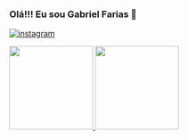 ### Olá!!! Eu sou Gabriel Farias 👋

<!--
**GabrielFsan/GabrielFsan** is a ✨ _special_ ✨ repository because its `README.md` (this file) appears on your GitHub profile.

Here are some ideas to get you started:

- 🔭 I’m currently working on ...
- 🌱 I’m currently learning ...
- 👯 I’m looking to collaborate on ...
- 🤔 I’m looking for help with ...
- 💬 Ask me about ...
- 📫 How to reach me: ...
- 😄 Pronouns: ...
- ⚡ Fun fact: ...
-->

[![instagram](https://img.shields.io/badge/Instagram-E4405F?style=for-the-badge&logo=instagram&logoColor=white)](https://www.instagram.com/_faariaas_/)

<a href="https://github.com/GabrielFsan/">
  <img height="150em" src="https://github-readme-stats.vercel.app/api?username=GabrielFsan&show_icons=false&theme=dracula&title_color=1DE0BC&include_all_commits=true&count_private=true"/>
    
  <img height="150em" src="https://github-readme-stats.vercel.app/api/top-langs/?username=GabrielFsan&layout=compact&langs_count=7&theme=dracula&title_color=1DE0BC"/>
</div>

